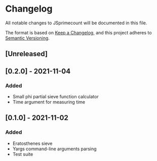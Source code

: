 # Changelog
All notable changes to JSprimecount will be documented in this file.

The format is based on [Keep a Changelog](https://keepachangelog.com/en/1.0.0/),
and this project adheres to [Semantic Versioning](https://semver.org/spec/v2.0.0.html).

## [Unreleased]

## [0.2.0] - 2021-11-04
### Added
- Small phi partial sieve function calculator
- Time argument for measuring time

## [0.1.0] - 2021-11-02
### Added
- Eratosthenes sieve
- Yargs command-line arguments parsing
- Test suite